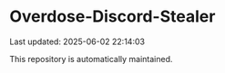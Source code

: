 # Overdose-Discord-Stealer

Last updated: 2025-06-02 22:14:03

This repository is automatically maintained.

